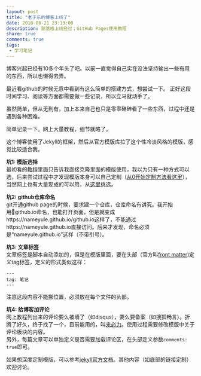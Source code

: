 ```yaml
---
layout: post
title: "老于乐的博客上线了"
date: 2018-06-21 23:13:00
description: 部落格上线经过；GitHub Pages使用教程
share: true
comments: true
tags:
 - 学习笔记
---
```



博客兴起已经有10多个年头了吧。以前一直觉得自己实在没法坚持输出一些有用的东西，所以也懒得去弄。

最近看github的时候无意中看到有这么简单的搭建方式，想尝试一下。
正好这段时间学习、阅读等方面都需要做一些记录，所以立马就动手了。

虽然简单，但从无到有，加上本来自己也只是零零碎碎看了一些东西，过程中还是遇到各种困难。

简单记录一下。网上大量教程，细节就略了。

这个博客使用了Jekyll的框架，然后从官方模版库拉了这个性冷淡风格的模版，感觉比较适合我。

**坑1: 模版选择**  
最初看的[教程](https://github.com/litaotao/litaotao.github.io)里面只告诉我直接克隆里面的模版使用，我以为只有一种方式可以选，后来尝试过程中才发现模版本身可以自己定制（[从0开始定制方法看这里](http://www.ruanyifeng.com/blog/2012/08/blogging_with_jekyll.html)），当然网上也有大量现成的可以用，从[这里](https://github.com/jekyll/jekyll/wiki/Themes)挑选。

**坑2: github仓库命名**  
git开通github page的时候，要求建一个仓库，仓库命名有讲究。我开始用github.io命名，也能打开页面，但是就变成https://nameyule.github.io/github.io这样了，不能通过https://nameyule.github.io直接访问。后来才发现，命名必须是“nameyule.github.io”这样（不带引号）。

**坑3: 文章标签**  
文章标签是脚本自动添加的，但是在模版里面，要在头部（官方叫[front matter](https://jekyllrb.com/docs/frontmatter/))定义tag标签，定义的形式类似这样：
```
---
tag: 笔记 
---
```
注意这段内容不能挪位置，必须放在每个文件的头部。

**坑4: 给博客加评论**  
网上教程列出来的评论要么被墙了（如disqus），要么要备案（如搜狐畅言）。折腾了好久，终于找了一个，目前能用的，叫[来必力](https://livere.com/)。使用过程需要修改模版中关于评论板块的内容。  
另外，每篇文章可以单独定义是否需要加载评论区，在头部定义参数`comments: true`即可。
  
如果想深度定制模版，可以参考[jekyll官方文档](https://jekyllrb.com/docs/home/)。其他内容（如底部的链接定制）欢迎讨论。
